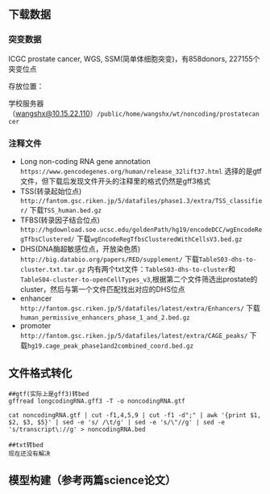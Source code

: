

## 下载数据

### 突变数据

ICGC prostate cancer, WGS, SSM(简单体细胞突变)，有858donors, 227155个突变位点

存放位置：

学校服务器（wangshx@10.15.22.110）```/public/home/wangshx/wt/noncoding/prostatecancer```

### 注释文件

-  Long non-coding RNA gene annotation ```https://www.gencodegenes.org/human/release_32lift37.html``` 选择的是gtf文件，但下载后发现文件开头的注释里的格式仍然是gff3格式
- TSS(转录起始位点) ```http://fantom.gsc.riken.jp/5/datafiles/phase1.3/extra/TSS_classifier/``` 下载```TSS_human.bed.gz```
- TFBS(转录因子结合位点) ```http://hgdownload.soe.ucsc.edu/goldenPath/hg19/encodeDCC/wgEncodeRegTfbsClustered/``` 下载```wgEncodeRegTfbsClusteredWithCellsV3.bed.gz```
- DHS(DNA酶超敏感位点，开放染色质) ```http://big.databio.org/papers/RED/supplement/``` 下载```TableS03-dhs-to-cluster.txt.tar.gz``` 内有两个txt文件：```TableS03-dhs-to-cluster```和```TableS04-cluster-to-openCellTypes_v3```,根据第二个文件筛选出prostate的cluster，然后与第一个文件匹配找出对应的DHS位点
- enhancer ``` http://fantom.gsc.riken.jp/5/datafiles/latest/extra/Enhancers/``` 下载 ```human_permissive_enhancers_phase_1_and_2.bed.gz```
- promoter ```http://fantom.gsc.riken.jp/5/datafiles/latest/extra/CAGE_peaks/``` 下载```hg19.cage_peak_phase1and2combined_coord.bed.gz```

## 文件格式转化

```shell
##gtf(实际上是gff3)转bed
gffread longcodingRNA.gff3 -T -o noncodingRNA.gtf
 
cat noncodingRNA.gtf | cut -f1,4,5,9 | cut -f1 -d";" | awk '{print $1, $2, $3, $5}' | sed -e 's/ /\t/g' | sed -e 's/\"//g' | sed -e 's/transcript\://g' > noncodingRNA.bed 

##txt转bed
现在还没有解决
```

## 模型构建（参考两篇science论文）

